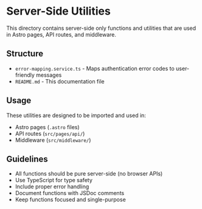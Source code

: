 # Server-Side Utilities

This directory contains server-side only functions and utilities that are used in Astro pages, API routes, and middleware.

## Structure

- `error-mapping.service.ts` - Maps authentication error codes to user-friendly messages
- `README.md` - This documentation file

## Usage

These utilities are designed to be imported and used in:
- Astro pages (`.astro` files)
- API routes (`src/pages/api/`)
- Middleware (`src/middleware/`)

## Guidelines

- All functions should be pure server-side (no browser APIs)
- Use TypeScript for type safety
- Include proper error handling
- Document functions with JSDoc comments
- Keep functions focused and single-purpose
